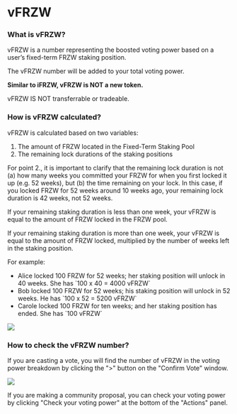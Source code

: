 # vFRZW

### What is vFRZW?

vFRZW is a number representing the boosted voting power based on a user’s fixed-term FRZW staking position.

The vFRZW number will be added to your total voting power.

**Similar to iFRZW, vFRZW is NOT a new token.**

vFRZW IS NOT transferrable or tradeable.

### How is vFRZW calculated?

vFRZW is calculated based on two variables:

1. The amount of FRZW located in the Fixed-Term Staking Pool
2. The remaining lock durations of the staking positions

For point 2., it is important to clarify that the remaining lock duration is not (a) how many weeks you committed your FRZW for when you first locked it up (e.g. 52 weeks), but (b) the time remaining on your lock. In this case, if you locked FRZW for 52 weeks around 10 weeks ago, your remaining lock duration is 42 weeks, not 52 weeks.

If your remaining staking duration is less than one week, your vFRZW is equal to the amount of FRZW locked in the FRZW pool.

If your remaining staking duration is more than one week, your vFRZW is equal to the amount of FRZW locked, multiplied by the number of weeks left in the staking position.

For example:

* Alice locked 100 FRZW for 52 weeks; her staking position will unlock in 40 weeks. She has \`100 x 40 = 4000 vFRZW\`
* Bob locked 100 FRZW for 52 weeks; his staking position will unlock in 52 weeks. He has \`100 x 52 = 5200 vFRZW\`
* Carole locked 100 FRZW for ten weeks; and her staking position has ended. She has \`100 vFRZW\`

![](<../../.gitbook/assets/image (3) (2).png>)

### How to check the vFRZW number?

If you are casting a vote, you will find the number of vFRZW in the voting power breakdown by clicking the ">" button on the "Confirm Vote" window.

![](<../../.gitbook/assets/how-to-vote-5 (1).png>)

If you are making a community proposal, you can check your voting power by clicking "Check your voting power" at the bottom of the "Actions" panel.
